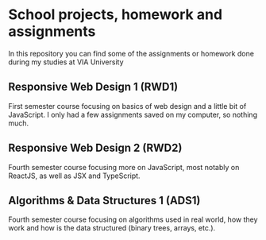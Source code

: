 # School projects, homework and assignments
In this repository you can find some of the assignments or homework done during my studies at VIA University

## Responsive Web Design 1 (RWD1)
First semester course focusing on basics of web design and a little bit of JavaScript.
I only had a few assignments saved on my computer, so nothing much.

## Responsive Web Design 2 (RWD2)
Fourth semester course focusing more on JavaScript, most notably on ReactJS, as well as JSX and TypeScript.

## Algorithms & Data Structures 1 (ADS1)
Fourth semester course focusing on algorithms used in real world, how they work and how is the data structured (binary trees, arrays, etc.).
